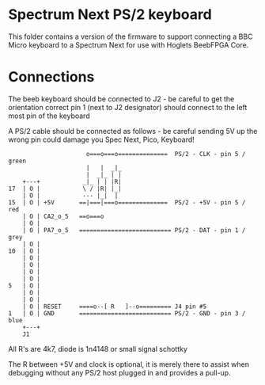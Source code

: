 # Spectrum Next PS/2 keyboard

This folder contains a version of the firmware to support connecting a BBC Micro keyboard to a Spectrum Next for use with Hoglets BeebFPGA Core.

# Connections

The beeb keyboard should be connected to J2 - be careful to get the orientation correct pin 1 (next to J2 designator) should connect to the left most pin of the keyboard

A PS/2 cable should be connected as follows - be careful sending 5V up the wrong pin could damage you Spec Next, Pico, Keyboard!

                          o===o===o==============  PS/2 - CLK - pin 5 / green
                          |   |  _|_ 
                          |  _|_ | |  
		+---+            _|_ | | |R| 
	17	| O |            \ / |R| |_|
		| O |            --- |_|  |
	15	| O | +5V       ==|===|===o==============  PS/2 - +5V - pin 5 / red
		| O | CA2_o_5   ==o===o
		| O |
		| O | PA7_o_5	========================== PS/2 - DAT - pin 1 / grey
		| O |
	10	| O |
		| O |
		| O |
		| O |
		| O |
	5	| O |
		| O |
		| O |
		| O | RESET		====o--[ R   ]--o========= J4 pin #5
	1	| O | GND		========================== PS/2 - GND - pin 3 / blue
		+---+
		J1

All R's are 4k7, diode is 1n4148 or small signal schottky

The R between +5V and clock is optional, it is merely there to assist when debugging without any
PS/2 host plugged in and provides a pull-up.

